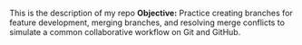 This is the description of my repo 
**Objective:** 
Practice creating branches for feature development, merging branches, and resolving merge conflicts to simulate a common collaborative workflow on Git and GitHub.
